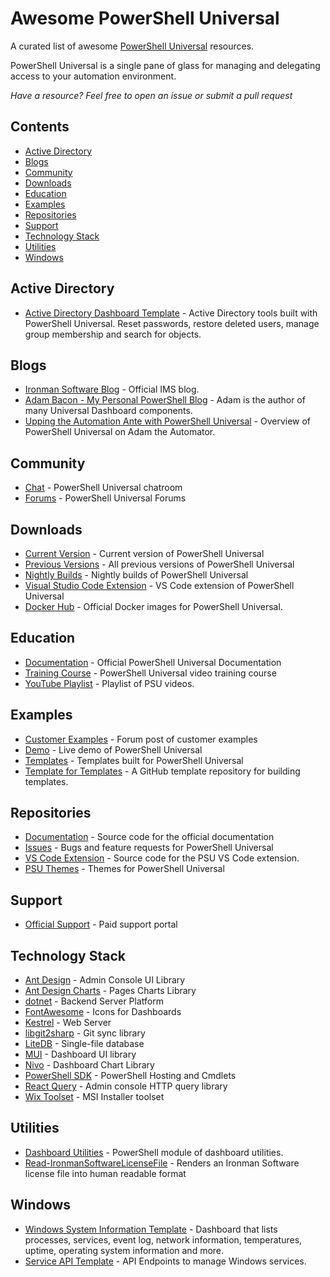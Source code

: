 # Awesome PowerShell Universal

A curated list of awesome [PowerShell Universal](https://docs.powershelluniversal.com) resources.

PowerShell Universal is a single pane of glass for managing and delegating access to your automation environment.

_Have a resource? Feel free to open an issue or submit a pull request_

## Contents

* [Active Directory](#active-directory)
* [Blogs](#blogs)
* [Community](#community)
* [Downloads](#downloads)
* [Education](#education)
* [Examples](#examples)
* [Repositories](#repositories)
* [Support](#support)
* [Technology Stack](#technology-stack)
* [Utilities](#utilities)
* [Windows](#windows)

## Active Directory 

- [Active Directory Dashboard Template](https://ironmansoftware.com/powershell-universal/templates/template/Active%20Directory%20Dashboard) - Active Directory tools built with PowerShell Universal. Reset passwords, restore deleted users, manage group membership and search for objects.

## Blogs

- [Ironman Software Blog](https://blog.ironmansoftware.com/tags/powershell-universal/) - Official IMS blog. 
- [Adam Bacon - My Personal PowerShell Blog](https://adam-bacon.netlify.app/) - Adam is the author of many Universal Dashboard components.
- [Upping the Automation Ante with PowerShell Universal](https://adamtheautomator.com/powershell-universal/) - Overview of PowerShell Universal on Adam the Automator. 

## Community 

- [Chat](https://forums.ironmansoftware.com/chat/c/powershell-universal) - PowerShell Universal chatroom
- [Forums](https://forums.ironmansoftware.com/c/powershell-universal) - PowerShell Universal Forums

## Downloads

- [Current Version](https://ironmansoftware.com/powershell-universal/downloads) - Current version of PowerShell Universal
- [Previous Versions](https://ironmansoftware.com/release/powershell-universal) - All previous versions of PowerShell Universal
- [Nightly Builds](https://ironmansoftware.com/release/powershell-universal-nightly) - Nightly builds of PowerShell Universal
- [Visual Studio Code Extension](https://marketplace.visualstudio.com/items?itemName=ironmansoftware.powershell-universal) - VS Code extension of PowerShell Universal
- [Docker Hub](https://hub.docker.com/r/ironmansoftware/universal) - Official Docker images for PowerShell Universal. 

## Education

- [Documentation](https://docs.powershelluniversal.com/) - Official PowerShell Universal Documentation
- [Training Course](https://ironmansoftware.com/training/powershell-universal) - PowerShell Universal video training course
- [YouTube Playlist](https://www.youtube.com/watch?v=LaZA90UzLPw&list=PL-0mHH7DlSiQ5q66FXHerWv2vOOodD2U9) - Playlist of PSU videos.

## Examples

- [Customer Examples](https://forums.ironmansoftware.com/t/real-world-examples) - Forum post of customer examples
- [Demo](https://demo.powershelluniversal.com/) - Live demo of PowerShell Universal
- [Templates](https://ironmansoftware.com/powershell-universal/templates) - Templates built for PowerShell Universal
- [Template for Templates](https://github.com/ironmansoftware/powershell-universal-template) - A GitHub template repository for building templates.

## Repositories

- [Documentation](https://github.com/ironmansoftware/universal-docs) - Source code for the official documentation 
- [Issues](https://github.com/ironmansoftware/issues) - Bugs and feature requests for PowerShell Universal
- [VS Code Extension](https://github.com/ironmansoftware/universal-code) - Source code for the PSU VS Code extension. 
- [PSU Themes](https://github.com/potatoqualitee/psu-themes) - Themes for PowerShell Universal

## Support

- [Official Support](https://support.ironmansoftware.com/) - Paid support portal

## Technology Stack

- [Ant Design](https://4x.ant.design/) - Admin Console UI Library
- [Ant Design Charts](https://charts.ant.design/en) - Pages Charts Library
- [dotnet](https://dotnet.microsoft.com/en-us/) - Backend Server Platform
- [FontAwesome](https://fontawesome.com/) - Icons for Dashboards
- [Kestrel](https://learn.microsoft.com/en-us/aspnet/core/fundamentals/servers/kestrel?view=aspnetcore-7.0) - Web Server
- [libgit2sharp](https://github.com/libgit2/libgit2sharp) - Git sync library
- [LiteDB](https://www.litedb.org/) - Single-file database
- [MUI](https://mui.com/material-ui/getting-started/overview/) - Dashboard UI library
- [Nivo](https://nivo.rocks/) - Dashboard Chart Library
- [PowerShell SDK](https://github.com/powershell/powershell) - PowerShell Hosting and Cmdlets
- [React Query](https://react-query-v3.tanstack.com/) - Admin console HTTP query library
- [Wix Toolset](https://wixtoolset.org/) - MSI Installer toolset

## Utilities 

- [Dashboard Utilities](https://github.com/ironmansoftware/dashboard-utils) - PowerShell module of dashboard utilities.
- [Read-IronmanSoftwareLicenseFile](https://github.com/DataTraveler1/Read-IronmanSoftwareLicenseFile) - Renders an Ironman Software license file into human readable format

## Windows 

- [Windows System Information Template](https://ironmansoftware.com/powershell-universal/templates/template/Windows%20System%20Information) - Dashboard that lists processes, services, event log, network information, temperatures, uptime, operating system information and more.
- [Service API Template](https://ironmansoftware.com/powershell-universal/templates/template/Service%20API) - API Endpoints to manage Windows services.

